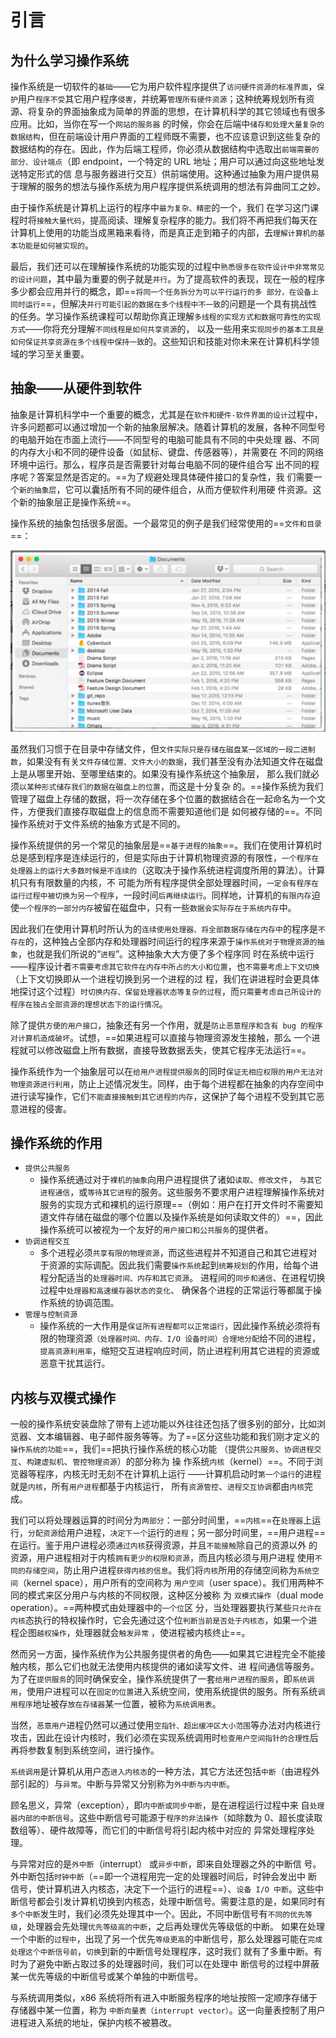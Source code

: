 # 引言

## 为什么学习操作系统

操作系统是一切软件的`基础`——它为用户软件程序提供了`访问硬件资源的标准界面`，`保护`用户`程序不受`其它用户程序`侵害`，并统筹`管理所有硬件资源`；这种统筹规划所有资源、将复杂的界面抽象成为简单的界面的思想，在计算机科学的其它领域也有很多应用。比如，当你在写一个`网站的服务器` 的时候，你会在后端中`储存和处理大量复杂的数据结构`，但在前端设计用户界面的工程师既不需要，也不应该意识到这些复杂的数据结构的存在。因此，作为后端工程师，你必须从数据结构中选取出`前端需要的部分、设计端点`（即 endpoint，一个特定的 URL 地址；用户可以通过向这些地址发送特定形式的信 息与服务器进行交互）供前端使用。这种通过抽象为用户提供易于理解的服务的想法与操作系统为用户程序提供系统调用的想法有异曲同工之妙。

由于操作系统是计算机上运行的程序中`最为复杂、精密`的一个，我们 在学习这门课程时将`接触大量代码`，提高阅读、理解复杂程序的能力。我们将不再把我们每天在计算机上使用的功能当成黑箱来看待，而是真正走到箱子的内部，去`理解计算机的基本功能是如何被实现的`。

最后，我们还可以在理解操作系统的功能实现的过程中`熟悉很多在软件设计中非常常见的设计问题`，其中最为重要的例子就是`并行`。为了提高软件的表现，现在一般的程序多少都会应用并行的概念，即==`将同一个任务拆分为可以平行运行的多 部分，在设备上同时运行`==，但解决`并行可能引起的数据在多个线程中不一致`的问题是一个具有挑战性的任务。学习操作系统课程可以帮助你真正理解`多线程的实现方式和数据可靠性的实现方式`——你将充分理解`不同线程是如何共享资源`的， 以及一些用来`实现同步的基本工具是如何保证共享资源在多个线程中保持一致`的。这些知识和技能对你未来在计算机科学领域的学习至关重要。

## 抽象——从硬件到软件

抽象是计算机科学中一个重要的概念，尤其是在`软件和硬件-软件界面的设计`过程中，许多问题都可以通过增加一个新的抽象层解决。随着计算机的发展，各种不同型号的电脑开始在市面上流行——不同型号的电脑可能具有不同的中央处理 器、不同的内存大小和不同的硬件设备（如鼠标、键盘、传感器等），并需要在 不同的网络环境中运行。那么，程序员是否需要针对每台电脑不同的硬件组合写 出不同的程序呢？答案显然是否定的。==为了规避处理具体硬件接口的复杂性，我 们需要一个`新的抽象层`，它可以囊括所有不同的硬件组合，从而方便软件利用硬 件资源。这个新的抽象层正是操作系统==。

操作系统的抽象包括很多层面。一个最常见的例子是我们经常使用的==`文件和目录`==：

![image-20201223113232430](../../Image/image-20201223113232430.png)

虽然我们习惯于在目录中存储文件，但`文件实际只是存储在磁盘某一区域的一段二进制数`，如果没有有关`文件存储位置、文件大小的数据`，我们甚至没有办法知道文件在磁盘上是从哪里开始、至哪里结束的。如果没有操作系统这个抽象层， 那么我们就必须`以某种形式储存我们的数据在磁盘上的位置`，而这是十分复杂 的。==操作系统为我们管理了磁盘上存储的数据，将一次存储在多个位置的数据结合在一起命名为一个文件，方便我们直接存取磁盘上的信息而不需要知道他们是 如何被存储的==。不同操作系统对于文件系统的抽象方式是不同的。

操作系统提供的另一个常见的抽象层是==`基于进程的抽象`==。我们在使用计算机时总是感到程序是连续运行的，但是实际由于计算机物理资源的有限性，`一个程序在 处理器上的运行大多数时候是不连续的`（这取决于操作系统进程调度所用的算法）。计算机只有有限数量的内核，不 可能为所有程序提供全部处理器时间，`一定会有程序在运行过程中被切换为另一个程序`，一段时间`后再继续运行`。同样地，计算机的`有限内存`迫使`一个程序的一部分内存`被留在磁盘中，只有一些`数据会实际存在于系统内存`中。 

因此我们在使用计算机时所认为的`连续使用处理器、将全部数据存储在内存中`的程序是`不存在`的，这种独占全部内存和处理器时间运行的程序来源于`操作系统对于物理资源的抽象`，也就是我们所说的“`进程`”。这种抽象大大方便了多个程序同 时在系统中运行——程序设计者`不需要考虑其它软件在内存中所占的大小和位置`，也`不需要考虑上下文切换`（上下文切换即从一个进程切换到另一个进程的过 程，我们在讲进程时会更具体地探讨这个过程）`时切换内存、保留处理器状态等复杂的过程`，而`只需要考虑自己所设计的程序在独占全部资源的理想状态下的运行情况`。

除了提供`方便的用户接口`，抽象还有另一个作用，就是`防止恶意程序和含有 bug 的程序对计算机造成破坏`。试想，==如果进程可以直接与物理资源发生接触，那么 一个进程就可以修改磁盘上所有数据，直接导致数据丢失，使其它程序无法运行==。

操作系统作为一个抽象层可以在`给用户进程提供服务`的同时`保证无相应权限的用户无法对物理资源进行利用`，防止上述情况发生。同样，由于每个进程都在抽象的内存空间中进行读写操作，它们`不能直接接触到其它进程的内存`，这保护了每个进程不受到其它恶意进程的侵害。

## 操作系统的作用

- `提供公共服务` 
  - 操作系统通过对于`裸机的抽象`向用户进程提供了诸如`读取`、`修改文件`， `与其它进程通信`，或`等待其它进程`的服务。这些服务不要求用户进程理解操作系统对服务的实现方式和裸机的运行原理==（例如：用户在打开文件时不需要知道文件存储在磁盘的哪个位置以及操作系统是如何读取文件的）==，因此操作系统可以被视为一个友好的`用户接口和公共服务`的提供者。
- `协调进程交互` 
  - 多个进程必须`共享有限的物理资源`，而这些进程并不知道自己和其它进程对于资源的实际调配。因此我们需要`操作系统`起到`统筹规划`的作用，给每个进程分配适当的`处理器时间、内存和其它资源`。 进程间的`同步和通信`、在进程切换过程中`处理器和高速缓存器状态的变化`、 确保各个进程的正常运行等都属于操作系统的协调范围。
- `管理与控制资源` 
  - 操作系统的一大作用是`保证所有进程都可以正常运行`，因此操作系统必须将有限的物理资源`（处理器时间、内存、I/O 设备时间）合理地分配`给不同的进程，`提高资源利用率`，缩短交互进程响应时间，防止进程利用其它进程的资源或恶意干扰其运行。

## 内核与双模式操作

一般的操作系统安装盘除了带有上述功能以外往往还包括了很多别的部分，比如浏览器、文本编辑器、电子邮件服务等等。为了==区分这些功能和我们刚才定义的`操作系统的功能`==，我们==把执行操作系统的核心功能 （提供`公共服务`、`协调进程交互`、`构建虚拟机`、`管控物理资源`）的部分称为 操 作系统`内核`（kernel）==。不同于浏览器等程序，内核无时无刻不在计算机上运行 ——计算机启动时`第一个运行`的进程就是`内核`，所有`用户进程`都基于内核运行， 所有`资源管控`、`进程交互协调`都由`内核`完成。

我们可以将处理器运算的时间分为`两部分`：一部分时间里，==`内核`==在`处理器`上运 行，`分配资源`给用户进程，`决定下一个`运行的`进程`；另一部分时间里，==用户进程==在运行。鉴于用户进程必须`通过内核`获得资源，并且`不能接触`除自己的资源以外 的资源，用户进程相对于内核`拥有更少的权限和资源`，而且内核必须与用户进程 使用`不同的存储空间`，防止用户进程`获得内核的信息`。我们将`内核`所用的存储空间称为`系统空间`（kernel space），用户所有的空间称为 `用户空间`（user space）。我们用两种不同的模式来区分用户与内核的不同权限，这种区分被称 为 `双模式操作`（dual mode operation）。==两种模式由处理器中的`一个位`区 分，当处理器要执行某些`只允许在内核`态执行的特权操作时，它会先通过这个位`判断当前是否处于内核态`，如果一个进程企图`越权操作`，处理器就会`触发异常` ，使进程被内核终止==。

然而另一方面，操作系统作为公共服务提供者的角色——如果其它进程完全不能接触内核，那么它们也就无法使用内核提供的诸如读写文件、进 程间通信等服务。为了在`提供服务`的同时确保安全，操作系统提供了一套`给用户进程的服务`，即`系统调用`，使用户进程可以在`固定的位置`进入系统空间，使用系统提供的服务。所有系统`调用程序`地址被存`放在存储器`某一位置，被称为`系统调用表`。 

当然，`恶意用户`进程仍然可以通过使用`空指针、超出缓冲区大小范围`等办法对内核进行攻击，因此在设计内核时，我们必须在实现系统调用时`检查用户空间指针的合理性`后再将参数复制到系统空间，进行操作。

`系统调用`是计算机从用户态`进入内核态`的一种方法，其它方法还包括`中断`（由进程外部引起的）与`异常`。中断与异常又分别称为`外中断与内中断`。 

顾名思义，异常（exception），即`内中断或同步中断`，是在进程运行过程中来 自`处理器内部的中断信号`。这些中断信号可能源于`程序的非法操作`（如除数为 0、超长度读取数组等）、硬件故障等，而它们的中断信号将引起内核中对应的 异常处理程序处理。 

与异常对应的是`外中断`（interrupt） 或`异步中断`，即来自处理器之外的中断信 号。外中断包括`时钟中断`（==即一个进程用完一定的处理器时间后，时钟会发出中 断信号，使计算机进入内核态，决定下一个运行的进程==）、`设备 I/O 中断`。这些中断信号都会引发计算机切换到内核态，处理中断信号。需要注意的是，如果同时有`多个中断`发生时，我们必须先处理其中一个。因此，不同中断信号有`不同的优先等级`，处理器会先处理`优先等级高的中断`，之后再处理优先等级低的中断。 如果在处理一个中断的`过程中`，出现了另一个优先`等级更高`的中断信号，那么处理器可能在`完成处理这个中断信号前`，`切换`到新的中断信号处理程序，这时我们 就有了多重中断。有时为了避免中断占取过多的处理器时间，我们可以在处理中 断信号的过程中屏蔽某一优先等级的中断信号或某个单独的中断信号。 

与系统调用类似，x86 系统将所有进入中断服务程序的地址按照一定顺序存储于 存储器中某一位置，称为 `中断向量表（interrupt vector）`。这一向量表控制了用户进程进入系统的地址，保护内核不被篡改。